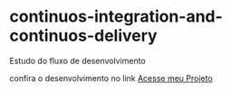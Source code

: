 # continuos-integration-and-continuos-delivery 
 Estudo do fluxo de desenvolvimento

confira o desenvolvimento no link
[Acesse meu Projeto](https://continuos-integration-and-continuos-delivery.vercel.app/)